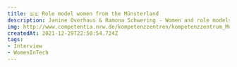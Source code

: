 ```yaml
---
title: 🇩🇪 Role model women from the Münsterland
description: Janine Overhaus & Ramona Schwering - Women and role models in the IT industry
img: http://www.competentia.nrw.de/kompetenzzentren/kompetenzzentrum_Muensterland/aufgaben/Vorbildfrauen/index.php
createdAt: 2021-12-29T22:50:54.724Z
tags:
- Interview
- WomenInTech
---
```

